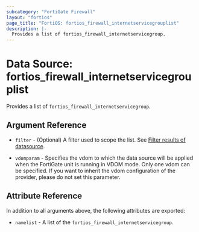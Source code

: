 ```yaml
---
subcategory: "FortiGate Firewall"
layout: "fortios"
page_title: "FortiOS: fortios_firewall_internetservicegrouplist"
description: |-
  Provides a list of fortios_firewall_internetservicegroup.
---
```


# Data Source: fortios_firewall_internetservicegrouplist
Provides a list of `fortios_firewall_internetservicegroup`.

## Argument Reference

* `filter` - (Optional) A filter used to scope the list. See [Filter results of datasource](https://registry.terraform.io/providers/poroping/fortios/latest/docs/guides/fgt_filter).

* `vdomparam` - Specifies the vdom to which the data source will be applied when the FortiGate unit is running in VDOM mode. Only one vdom can be specified. If you want to inherit the vdom configuration of the provider, please do not set this parameter.

## Attribute Reference

In addition to all arguments above, the following attributes are exported:

* `namelist` -  A list of the `fortios_firewall_internetservicegroup`.
